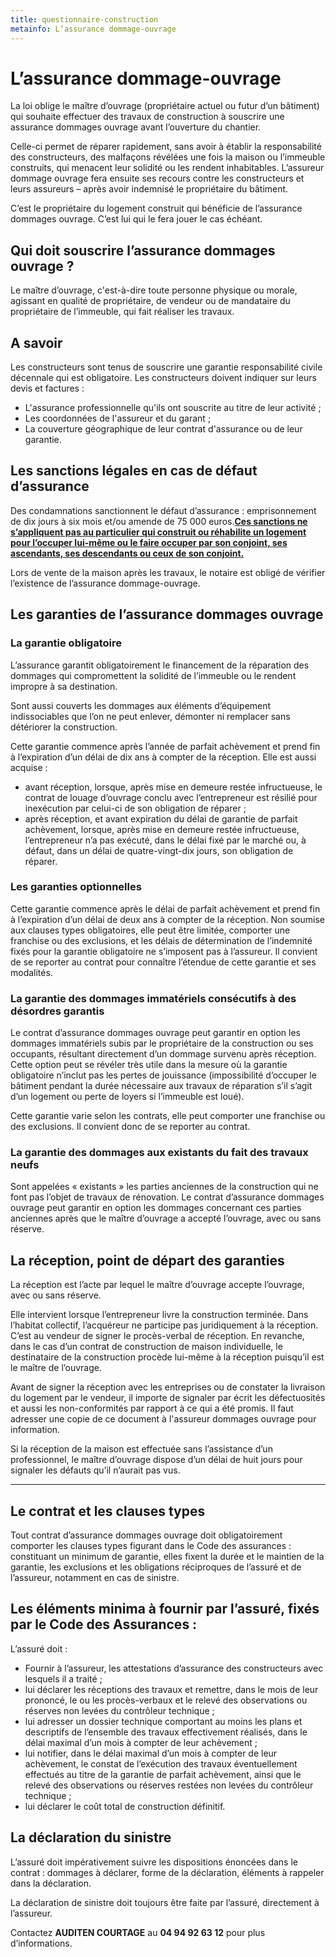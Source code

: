 ```yaml
---
title: questionnaire-construction
metainfo: L’assurance dommage-ouvrage
---
```

# L’assurance dommage-ouvrage

La loi oblige le maître d’ouvrage (propriétaire actuel ou futur d’un bâtiment) qui souhaite effectuer des travaux de construction à souscrire une assurance dommages ouvrage avant l’ouverture du chantier.

Celle-ci permet de réparer rapidement, sans avoir à établir la responsabilité des constructeurs, des malfaçons révélées une fois la maison ou l’immeuble construits, qui menacent leur solidité ou les rendent inhabitables. L’assureur dommage ouvrage fera ensuite ses recours contre les constructeurs et leurs assureurs – après avoir indemnisé le propriétaire du bâtiment.

C’est le propriétaire du logement construit qui bénéficie de l’assurance dommages ouvrage. C’est lui qui le fera jouer le cas échéant.

## Qui doit souscrire l’assurance dommages ouvrage ?

Le maître d’ouvrage, c'est-à-dire toute personne physique ou morale, agissant en qualité de propriétaire, de vendeur ou de mandataire du propriétaire de l’immeuble, qui fait réaliser les travaux.

## A savoir

Les constructeurs sont tenus de souscrire une garantie responsabilité civile décennale qui est obligatoire. Les constructeurs doivent indiquer sur leurs devis et factures :

- L'assurance professionnelle qu'ils ont souscrite au titre de leur activité ;
- Les coordonnées de l'assureur et du garant ;
- La couverture géographique de leur contrat d'assurance ou de leur garantie.

 

## Les sanctions légales en cas de défaut d’assurance

Des condamnations sanctionnent le défaut d’assurance : emprisonnement de dix jours à six mois et/ou amende de 75 000 euros.<u>**Ces sanctions ne s’appliquent pas au particulier qui construit ou réhabilite un logement pour l’occuper lui-même ou le faire occuper par son conjoint, ses ascendants, ses descendants ou ceux de son conjoint.**</u>



Lors de vente de la maison après les travaux, le notaire est obligé de vérifier l’existence de l’assurance dommage-ouvrage.

##  Les garanties de l’assurance dommages ouvrage

### La garantie obligatoire

L’assurance garantit obligatoirement le financement de la réparation des dommages qui compromettent la solidité de l’immeuble ou le rendent impropre à sa destination.

Sont aussi couverts les dommages aux éléments d’équipement indissociables que l’on ne peut enlever, démonter ni remplacer sans détériorer la construction.

Cette garantie commence après l’année de parfait achèvement et prend fin à l’expiration d’un délai de dix ans à compter de la réception. Elle est aussi acquise :

- avant réception, lorsque, après mise en demeure restée infructueuse, le contrat de louage d’ouvrage conclu avec l’entrepreneur est résilié pour inexécution par celui-ci de son obligation de réparer ;
- après réception, et avant expiration du délai de garantie de parfait achèvement, lorsque, après mise en demeure restée infructueuse, l’entrepreneur n’a pas exécuté, dans le délai fixé par le marché ou, à défaut, dans un délai de quatre-vingt-dix jours, son obligation de réparer.

### Les garanties optionnelles

Cette garantie commence après le délai de parfait achèvement et prend fin à l’expiration d’un délai de deux ans à compter de la réception. Non soumise aux clauses types obligatoires, elle peut être limitée, comporter une franchise ou des exclusions, et les délais de détermination de l’indemnité fixés pour la garantie obligatoire ne s’imposent pas à l’assureur. Il convient de se reporter au contrat pour connaître l’étendue de cette garantie et ses modalités.

### La garantie des dommages immatériels consécutifs à des désordres garantis

Le contrat d’assurance dommages ouvrage peut garantir en option les dommages immatériels subis par le propriétaire de la construction ou ses occupants, résultant directement d’un dommage survenu après réception. Cette option peut se révéler très utile dans la mesure où la garantie obligatoire n’inclut pas les pertes de jouissance (impossibilité d’occuper le bâtiment pendant la durée nécessaire aux travaux de réparation s’il s’agit d’un logement ou perte de loyers si l’immeuble est loué).

Cette garantie varie selon les contrats, elle peut comporter une franchise ou des exclusions. Il convient donc de se reporter au contrat.

### La garantie des dommages aux existants du fait des travaux neufs

Sont appelées « existants » les parties anciennes de la construction qui ne font pas l’objet de travaux de rénovation. Le contrat d’assurance dommages ouvrage peut garantir en option les dommages concernant ces parties anciennes après que le maître d’ouvrage a accepté l’ouvrage, avec ou sans réserve.

 

## La réception, point de départ des garanties

La réception est l’acte par lequel le maître d’ouvrage accepte l’ouvrage, avec ou sans réserve. 

Elle intervient lorsque l’entrepreneur livre la construction terminée. Dans l’habitat collectif, l’acquéreur ne participe pas juridiquement à la réception. C’est au vendeur de signer le procès-verbal de réception. En revanche, dans le cas d’un contrat de construction de maison individuelle, le destinataire de la construction procède lui-même à la réception puisqu’il est le maître de l’ouvrage.

Avant de signer la réception avec les entreprises ou de constater la livraison du logement par le vendeur, il importe de signaler par écrit les défectuosités et aussi les non-conformités par rapport à ce qui a été promis. Il faut adresser une copie de ce document à l'assureur dommages ouvrage pour information.

Si la réception de la maison est effectuée sans l’assistance d’un professionnel, le maître d’ouvrage dispose d’un délai de huit jours pour signaler les défauts qu’il n’aurait pas vus.

------

## **Le contrat et les clauses types**

Tout contrat d’assurance dommages ouvrage doit obligatoirement comporter les clauses types figurant dans le Code des assurances : constituant un minimum de garantie, elles fixent la durée et le maintien de la garantie, les exclusions et les obligations réciproques de l’assuré et de l’assureur, notamment en cas de sinistre.

 

## Les éléments minima à fournir par l’assuré, fixés par le Code des Assurances :

L’assuré doit :

- Fournir à l’assureur, les attestations d’assurance des constructeurs avec lesquels il a traité ;
- lui déclarer les réceptions des travaux et remettre, dans le mois de leur prononcé, le ou les procès-verbaux et le relevé des observations ou réserves non levées du contrôleur technique ;
- lui adresser un dossier technique comportant au moins les plans et descriptifs de l’ensemble des travaux effectivement réalisés, dans le délai maximal d’un mois à compter de leur achèvement ;
- lui notifier, dans le délai maximal d’un mois à compter de leur achèvement, le constat de l’exécution des travaux éventuellement effectués au titre de la garantie de parfait achèvement, ainsi que le relevé des observations ou réserves restées non levées du contrôleur technique ;
- lui déclarer le coût total de construction définitif.

## La déclaration du sinistre

L’assuré doit impérativement suivre les dispositions énoncées dans le contrat : dommages à déclarer, forme de la déclaration, éléments à rappeler dans la déclaration.

La déclaration de sinistre doit toujours être faite par l’assuré, directement à l’assureur.


Contactez **AUDITEN COURTAGE** au **04 94 92 63 12** pour plus d’informations.